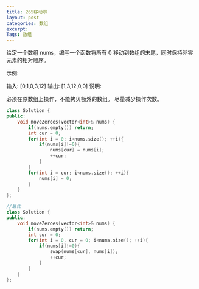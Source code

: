 ```yaml
---
title: 265移动零
layout: post
categories: 数组
excerpt: 
Tags: 数组
---
```


给定一个数组 nums，编写一个函数将所有 0 移动到数组的末尾，同时保持非零元素的相对顺序。

示例:

输入: [0,1,0,3,12]
输出: [1,3,12,0,0]
说明:

必须在原数组上操作，不能拷贝额外的数组。
尽量减少操作次数。

```c++
class Solution {
public:
    void moveZeroes(vector<int>& nums) {
        if(nums.empty()) return;
        int cur = 0;
        for(int i = 0; i<nums.size(); ++i){
            if(nums[i]!=0){
                nums[cur] = nums[i];
                ++cur;
            }
        }
        for(int i = cur; i<nums.size(); ++i){
            nums[i] = 0;
        }
    }
};

//最优
class Solution {
public:
    void moveZeroes(vector<int>& nums) {
        if(nums.empty()) return;
        int cur = 0;
        for(int i = 0, cur = 0; i<nums.size(); ++i){
            if(nums[i]!=0){
                swap(nums[cur], nums[i]);
                ++cur;
            }
        }
    }
};
```

